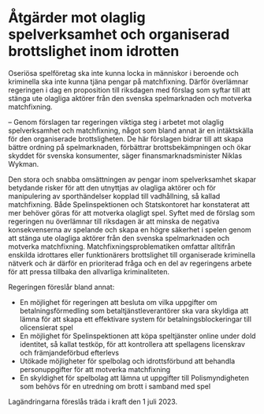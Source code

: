 # Åtgärder mot olaglig spelverksamhet och organiserad brottslighet inom idrotten

Oseriösa spelföretag ska inte kunna locka in människor i beroende och kriminella ska inte kunna tjäna pengar på matchfixning. Därför överlämnar regeringen i dag en proposition till riksdagen med förslag som syftar till att stänga ute olagliga aktörer från den svenska spelmarknaden och motverka matchfixning.

– Genom förslagen tar regeringen viktiga steg i arbetet mot olaglig spelverksamhet och matchfixning, något som bland annat är en intäktskälla för den organiserade brottsligheten. De här förslagen bidrar till att skapa bättre ordning på spelmarknaden, förbättrar brottsbekämpningen och ökar skyddet för svenska konsumenter, säger finansmarknadsminister Niklas Wykman.

Den stora och snabba omsättningen av pengar inom spelverksamhet skapar betydande risker för att den utnyttjas av olagliga aktörer och för manipulering av sporthändelser kopplad till vadhållning, så kallad matchfixning. Både Spelinspektionen och Statskontoret har konstaterat att mer behöver göras för att motverka olagligt spel. Syftet med de förslag som regeringen nu överlämnar till riksdagen är att minska de negativa konsekvenserna av spelande och skapa en högre säkerhet i spelen genom att stänga ute olagliga aktörer från den svenska spelmarknaden och motverka matchfixning. Matchfixningsproblematiken omfattar alltifrån enskilda idrottares eller funktionärers brottslighet till organiserade kriminella nätverk och är därför en prioriterad fråga och en del av regeringens arbete för att pressa tillbaka den allvarliga kriminaliteten.

Regeringen föreslår bland annat:

* En möjlighet för regeringen att besluta om vilka uppgifter om betalningsförmedling som betaltjänstleverantörer ska vara skyldiga att lämna för att skapa ett effektivare system för betalningsblockeringar till olicensierat spel
* En möjlighet för Spelinspektionen att köpa speltjänster online under dold identitet, så kallat testköp, för att kontrollera att spellagens licenskrav och främjandeförbud efterlevs
* Utökade möjligheter för spelbolag och idrottsförbund att behandla personuppgifter för att motverka matchfixning
* En skyldighet för spelbolag att lämna ut uppgifter till Polismyndigheten som behövs för en utredning om brott i samband med spel

Lagändringarna föreslås träda i kraft den 1 juli 2023.
